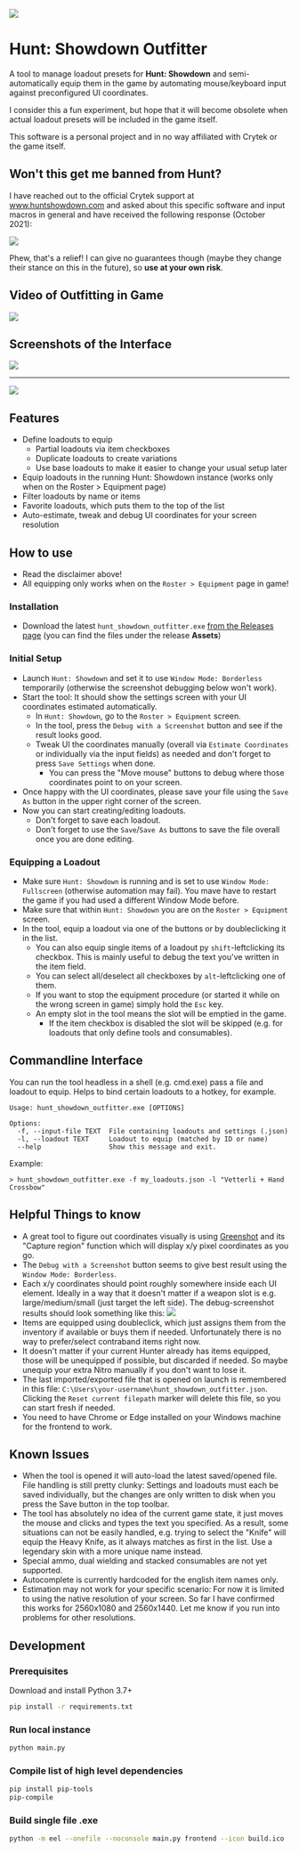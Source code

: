 
![](docs/robot.jpg)

# Hunt: Showdown Outfitter

A tool to manage loadout presets for **Hunt: Showdown** and semi-automatically
equip them in the game by automating mouse/keyboard input against
preconfigured UI coordinates.

I consider this a fun experiment, but hope that it will become obsolete when actual loadout presets will be included in the game itself.

This software is a personal project and in no way affiliated with Crytek or the game itself.

## Won't this get me banned from Hunt?

I have reached out to the official Crytek support at www.huntshowdown.com and asked about this specific software and input macros in general and have received the following response (October 2021):

  ![](docs/support_answer.png)

Phew, that's a relief! I can give no guarantees though (maybe they change their stance on this in the future), so **use at your own risk**.


## Video of Outfitting in Game

[![](https://i.imgur.com/CMkUppk.png)](https://streamable.com/s9qo17)

## Screenshots of the Interface

![](docs/ui_settings.png)

---

![](docs/ui_loadouts.png)

## Features

- Define loadouts to equip
  - Partial loadouts via item checkboxes
  - Duplicate loadouts to create variations
  - Use base loadouts to make it easier to change your usual setup later
- Equip loadouts in the running Hunt: Showdown instance (works only when on the Roster > Equipment page)
- Filter loadouts by name or items
- Favorite loadouts, which puts them to the top of the list
- Auto-estimate, tweak and debug UI coordinates for your screen resolution

## How to use

- Read the disclaimer above!
- All equipping only works when on the `Roster > Equipment` page in game!

### Installation
- Download the latest `hunt_showdown_outfitter.exe` [from the Releases page](https://github.com/cb109/hunt_showdown_outfitter/releases) (you can find the files under the release **Assets**)

### Initial Setup
- Launch `Hunt: Showdown` and set it to use `Window Mode: Borderless` temporarily (otherwise the screenshot debugging below won't work).
- Start the tool: It should show the settings screen with your UI coordinates estimated automatically.
  - In `Hunt: Showdown`, go to the `Roster > Equipment` screen.
  - In the tool, press the `Debug with a Screenshot` button and see if the result looks good.
  - Tweak UI the coordinates manually (overall via `Estimate Coordinates` or individually via the input fields) as needed and don't forget to press `Save Settings` when done.
    - You can press the "Move mouse" buttons to debug where those coordinates point to on your screen.
- Once happy with the UI coordinates, please save your file using the `Save As` button in the upper right corner of the screen.
- Now you can start creating/editing loadouts.
  - Don't forget to save each loadout.
  - Don't forget to use the `Save`/`Save As` buttons to save the file overall once you are done editing.

### Equipping a Loadout

- Make sure `Hunt: Showdown` is running and is set to use `Window Mode: Fullscreen` (otherwise automation may fail). You mave have to restart the game if you had used a different Window Mode before.
- Make sure that within `Hunt: Showdown` you are on the `Roster > Equipment` screen.
- In the tool, equip a loadout via one of the buttons or by doubleclicking it in the list.
  - You can also equip single items of a loadout py `shift`-leftclicking its checkbox. This is mainly useful to debug the text you've written in the item field.
  - You can select all/deselect all checkboxes by `alt`-leftclicking one of them.
  - If you want to stop the equipment procedure (or started it while on the wrong screen in game) simply hold the `Esc` key.
  - An empty slot in the tool means the slot will be emptied in the game.
    - If the item checkbox is disabled the slot will be skipped (e.g. for loadouts that only define tools and consumables).

## Commandline Interface

You can run the tool headless in a shell (e.g. cmd.exe) pass a file and loadout to equip. Helps to bind certain loadouts to a hotkey, for example.

```
Usage: hunt_showdown_outfitter.exe [OPTIONS]

Options:
  -f, --input-file TEXT  File containing loadouts and settings (.json)
  -l, --loadout TEXT     Loadout to equip (matched by ID or name)
  --help                 Show this message and exit.
```

Example:

```
> hunt_showdown_outfitter.exe -f my_loadouts.json -l "Vetterli + Hand Crossbow"
```

## Helpful Things to know

- A great tool to figure out coordinates visually is using [Greenshot](https://getgreenshot.org/) and its "Capture region" function which will display x/y pixel coordinates as you go.
- The `Debug with a Screenshot` button seems to give best result using the `Window Mode: Borderless`.
- Each x/y coordinates should point roughly somewhere inside each UI element. Ideally in a way that it doesn't matter if a weapon slot is e.g. large/medium/small (just target the left side). The debug-screenshot results should look something like this:
  ![](docs/debug_screenshot.png)
- Items are equipped using doubleclick, which just assigns them from the inventory if available or buys them if needed. Unfortunately there is no way to prefer/select contraband items right now.
- It doesn't matter if your current Hunter already has items equipped, those will be unequipped if possible, but discarded if needed. So maybe unequip your extra Nitro manually if you don't want to lose it.
- The last imported/exported file that is opened on launch is remembered in this file: `C:\Users\your-username\hunt_showdown_outfitter.json`. Clicking the `Reset current filepath` marker will delete this file, so you can start fresh if needed.
- You need to have Chrome or Edge installed on your Windows machine for the frontend to work.

## Known Issues

- When the tool is opened it will auto-load the latest saved/opened file.  File handling is still pretty clunky: Settings and loadouts must each be saved individually, but the changes are only written to disk when you press the Save button in the top toolbar.
- The tool has absolutely no idea of the current game state, it just moves the mouse and clicks and types the text you specified. As a result, some situations can not be easily handled, e.g. trying to select the "Knife" will equip the Heavy Knife, as it always matches as first in  the list. Use a legendary skin with a more unique name instead.
- Special ammo, dual wielding and stacked consumables are not yet supported.
- Autocomplete is currently hardcoded for the english item names only.
- Estimation may not work for your specific scenario: For now it is limited to using the native resolution of your screen. So far I have confirmed this works for 2560x1080 and 2560x1440. Let me know if you run into problems for other resolutions.

## Development

### Prerequisites

Download and install Python 3.7+

```bash
pip install -r requirements.txt
```

### Run local instance
```bash
python main.py
```

### Compile list of high level dependencies
```bash
pip install pip-tools
pip-compile
```

### Build single file .exe

```bash
python -m eel --onefile --noconsole main.py frontend --icon build.ico
```
